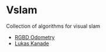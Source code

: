 # Vslam

Collection of algorithms for visual slam


* [RGBD Odometry](src/odometry)
* [Lukas Kanade](src/lukas_kanade)
  

